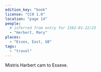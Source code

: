 ```yaml
---
edition_key: "book"
license: "CC0 1.0"
location: "page 14"
people:
  # inferred from entry for 1582-01-22/23
  - "Herbert, Mary"
places:
  - "Essex, East, GB"
tags:
  - "travel"
---
```

Mistris Harbert
cam to Essexe.
